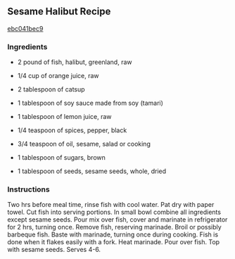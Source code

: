## Sesame Halibut Recipe

[ebc041bec9](http://cookeatshare.com/recipes/sesame-halibut-13242)

### Ingredients

 - 2 pound of fish, halibut, greenland, raw

 - 1/4 cup of orange juice, raw

 - 2 tablespoon of catsup

 - 1 tablespoon of soy sauce made from soy (tamari)

 - 1 tablespoon of lemon juice, raw

 - 1/4 teaspoon of spices, pepper, black

 - 3/4 teaspoon of oil, sesame, salad or cooking

 - 1 tablespoon of sugars, brown

 - 1 tablespoon of seeds, sesame seeds, whole, dried

### Instructions

Two hrs before meal time, rinse fish with cool water. Pat dry with paper towel. Cut fish into serving portions. In small bowl combine all ingredients except sesame seeds. Pour mix over fish, cover and marinate in refrigerator for 2 hrs, turning once. Remove fish, reserving marinade. Broil or possibly barbeque fish. Baste with marinade, turning once during cooking. Fish is done when it flakes easily with a fork. Heat marinade. Pour over fish. Top with sesame seeds. Serves 4-6.